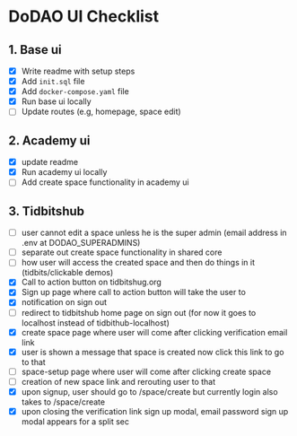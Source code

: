 # DoDAO UI Checklist

## 1. Base ui

- [x] Write readme with setup steps
- [x] Add `init.sql` file
- [x] Add `docker-compose.yaml` file
- [x] Run base ui locally
- [ ] Update routes (e.g, homepage, space edit)

## 2. Academy ui

- [x] update readme
- [x] Run academy ui locally
- [ ] Add create space functionality in academy ui

## 3. Tidbitshub

- [ ] user cannot edit a space unless he is the super admin (email address in .env at DODAO_SUPERADMINS)
- [ ] separate out create space functionality in shared core
- [ ] how user will access the created space and then do things in it (tidbits/clickable demos)
- [x] Call to action button on tidbitshug.org
- [x] Sign up page where call to action button will take the user to
- [x] notification on sign out
- [ ] redirect to tidbitshub home page on sign out (for now it goes to localhost instead of tidbithub-localhost)
- [x] create space page where user will come after clicking verification email link
- [x] user is shown a message that space is created now click this link to go to that
- [ ] space-setup page where user will come after clicking create space
- [ ] creation of new space link and rerouting user to that
- [x] upon signup, user should go to /space/create but currently login also takes to /space/create
- [x] upon closing the verification link sign up modal, email password sign up modal appears for a split sec
